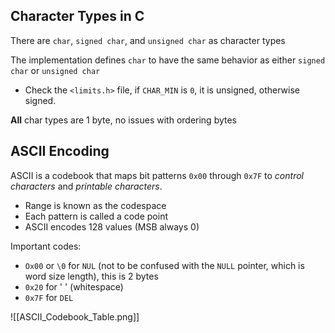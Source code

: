 
## Character Types in C

There are `char`, `signed char`, and `unsigned char` as character types

The implementation defines `char` to have the same behavior as either `signed char` or `unsigned char`
- Check the `<limits.h>` file, if `CHAR_MIN` is `0`, it is unsigned, otherwise signed.

**All** char types are 1 byte, no issues with ordering bytes

## ASCII Encoding

ASCII is a codebook that maps bit patterns `0x00` through `0x7F` to *control characters* and *printable characters*.
- Range is known as the codespace
- Each pattern is called a code point
- ASCII encodes 128 values (MSB always 0)

Important codes:
- `Ox00` or `\0` for `NUL` (not to be confused with the `NULL` pointer, which is word size length), this is 2 bytes
- `0x20` for ' ' (whitespace)
- `0x7F` for `DEL`


![[ASCII_Codebook_Table.png]]


